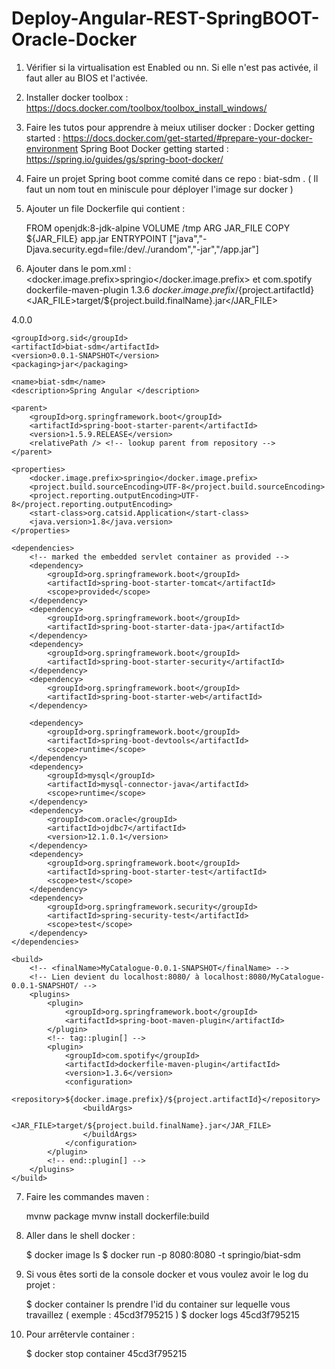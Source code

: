 # Deploy-Angular-REST-SpringBOOT-Oracle-Docker

  1. Vérifier si la virtualisation est Enabled ou nn.
      Si elle n'est pas activée, il faut aller au BIOS et l'activée.
  
  2. Installer docker toolbox : 
      https://docs.docker.com/toolbox/toolbox_install_windows/ 
      
  3. Faire les tutos pour apprendre à meiux utiliser docker : 
      Docker getting started : https://docs.docker.com/get-started/#prepare-your-docker-environment 
      Spring Boot Docker getting started : https://spring.io/guides/gs/spring-boot-docker/ 
  
  4. Faire un projet Spring boot comme comité dans ce repo : biat-sdm . ( Il faut un nom tout en miniscule pour déployer l'image sur                                                                                  docker ) 
  
  5. Ajouter un file Dockerfile qui contient : 
  
      FROM openjdk:8-jdk-alpine
      VOLUME /tmp
      ARG JAR_FILE
      COPY ${JAR_FILE} app.jar
      ENTRYPOINT ["java","-Djava.security.egd=file:/dev/./urandom","-jar","/app.jar"]
      
  6. Ajouter dans le pom.xml : <docker.image.prefix>springio</docker.image.prefix> 
                                          et 
                                <!-- tag::plugin[] -->
                                <plugin>
                                  <groupId>com.spotify</groupId>
                                  <artifactId>dockerfile-maven-plugin</artifactId>
                                  <version>1.3.6</version>
                                  <configuration>
                                    <repository>${docker.image.prefix}/${project.artifactId}</repository>
                                    <buildArgs>
                                      <JAR_FILE>target/${project.build.finalName}.jar</JAR_FILE>
                                    </buildArgs>
                                  </configuration>
                                </plugin>
                                <!-- end::plugin[] -->
      
  
      <?xml version="1.0" encoding="UTF-8"?>
<project xmlns="http://maven.apache.org/POM/4.0.0"
	xmlns:xsi="http://www.w3.org/2001/XMLSchema-instance"
	xsi:schemaLocation="http://maven.apache.org/POM/4.0.0 http://maven.apache.org/xsd/maven-4.0.0.xsd">
	<modelVersion>4.0.0</modelVersion>

	<groupId>org.sid</groupId>
	<artifactId>biat-sdm</artifactId>
	<version>0.0.1-SNAPSHOT</version>
	<packaging>jar</packaging>

	<name>biat-sdm</name>
	<description>Spring Angular </description>

	<parent>
		<groupId>org.springframework.boot</groupId>
		<artifactId>spring-boot-starter-parent</artifactId>
		<version>1.5.9.RELEASE</version>
		<relativePath /> <!-- lookup parent from repository -->
	</parent>

	<properties>
		<docker.image.prefix>springio</docker.image.prefix>
		<project.build.sourceEncoding>UTF-8</project.build.sourceEncoding>
		<project.reporting.outputEncoding>UTF-8</project.reporting.outputEncoding>
		<start-class>org.catsid.Application</start-class>
		<java.version>1.8</java.version>
	</properties>

	<dependencies>
		<!-- marked the embedded servlet container as provided -->
		<dependency>
			<groupId>org.springframework.boot</groupId>
			<artifactId>spring-boot-starter-tomcat</artifactId>
			<scope>provided</scope>
		</dependency>
		<dependency>
			<groupId>org.springframework.boot</groupId>
			<artifactId>spring-boot-starter-data-jpa</artifactId>
		</dependency>
		<dependency>
			<groupId>org.springframework.boot</groupId>
			<artifactId>spring-boot-starter-security</artifactId>
		</dependency>
		<dependency>
			<groupId>org.springframework.boot</groupId>
			<artifactId>spring-boot-starter-web</artifactId>
		</dependency>

		<dependency>
			<groupId>org.springframework.boot</groupId>
			<artifactId>spring-boot-devtools</artifactId>
			<scope>runtime</scope>
		</dependency>
		<dependency>
			<groupId>mysql</groupId>
			<artifactId>mysql-connector-java</artifactId>
			<scope>runtime</scope>
		</dependency>
		<dependency>
			<groupId>com.oracle</groupId>
			<artifactId>ojdbc7</artifactId>
			<version>12.1.0.1</version>
		</dependency>
		<dependency>
			<groupId>org.springframework.boot</groupId>
			<artifactId>spring-boot-starter-test</artifactId>
			<scope>test</scope>
		</dependency>
		<dependency>
			<groupId>org.springframework.security</groupId>
			<artifactId>spring-security-test</artifactId>
			<scope>test</scope>
		</dependency>
	</dependencies>

	<build>
		<!-- <finalName>MyCatalogue-0.0.1-SNAPSHOT</finalName> -->
		<!-- Lien devient du localhost:8080/ à localhost:8080/MyCatalogue-0.0.1-SNAPSHOT/ -->
		<plugins>
			<plugin>
				<groupId>org.springframework.boot</groupId>
				<artifactId>spring-boot-maven-plugin</artifactId>
			</plugin>
			<!-- tag::plugin[] -->
			<plugin>
				<groupId>com.spotify</groupId>
				<artifactId>dockerfile-maven-plugin</artifactId>
				<version>1.3.6</version>
				<configuration>
					<repository>${docker.image.prefix}/${project.artifactId}</repository>
					<buildArgs>
						<JAR_FILE>target/${project.build.finalName}.jar</JAR_FILE>
					</buildArgs>
				</configuration>
			</plugin>
			<!-- end::plugin[] -->
		</plugins>
	</build>


</project>

  7. Faire les commandes maven : 
  
      mvnw package
      mvnw install dockerfile:build
   
  8. Aller dans le shell docker : 
  
      $ docker image ls
      $ docker run -p 8080:8080 -t springio/biat-sdm
      
  9. Si vous êtes sorti de la console docker et vous voulez avoir le log du projet : 
      
      $ docker container ls 
      prendre l'id du container sur lequelle vous travaillez ( exemple : 45cd3f795215 ) 
      $ docker logs 45cd3f795215
  
  10. Pour arrêtervle container : 
  
      $ docker stop container 45cd3f795215 
      
